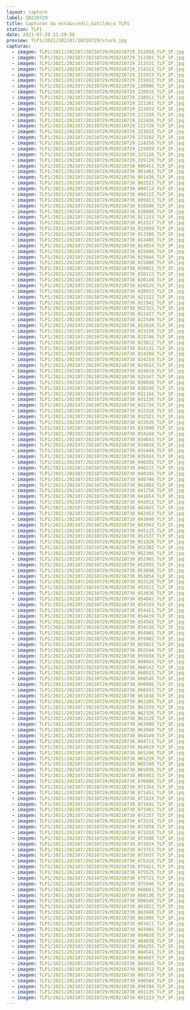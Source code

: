 ```yaml
---
layout: capture
label: 20210729
title: Capturas da esta&ccedil;&atilde;o TLP1
station: TLP1
date: 2021-07-29 21:29:58
preview: TLP1/2021/202107/20210729/stack.jpg
capturas:
  - imagem: TLP1/2021/202107/20210729/M20210729_212958_TLP_1P.jpg
  - imagem: TLP1/2021/202107/20210729/M20210729_213301_TLP_1P.jpg
  - imagem: TLP1/2021/202107/20210729/M20210729_213531_TLP_1P.jpg
  - imagem: TLP1/2021/202107/20210729/M20210729_214223_TLP_1P.jpg
  - imagem: TLP1/2021/202107/20210729/M20210729_215923_TLP_1P.jpg
  - imagem: TLP1/2021/202107/20210729/M20210729_215932_TLP_1P.jpg
  - imagem: TLP1/2021/202107/20210729/M20210729_220006_TLP_1P.jpg
  - imagem: TLP1/2021/202107/20210729/M20210729_220016_TLP_1P.jpg
  - imagem: TLP1/2021/202107/20210729/M20210729_220911_TLP_1P.jpg
  - imagem: TLP1/2021/202107/20210729/M20210729_221201_TLP_1P.jpg
  - imagem: TLP1/2021/202107/20210729/M20210729_222019_TLP_1P.jpg
  - imagem: TLP1/2021/202107/20210729/M20210729_222258_TLP_1P.jpg
  - imagem: TLP1/2021/202107/20210729/M20210729_222436_TLP_1P.jpg
  - imagem: TLP1/2021/202107/20210729/M20210729_222728_TLP_1P.jpg
  - imagem: TLP1/2021/202107/20210729/M20210729_223032_TLP_1P.jpg
  - imagem: TLP1/2021/202107/20210729/M20210729_223102_TLP_1P.jpg
  - imagem: TLP1/2021/202107/20210729/M20210729_224256_TLP_1P.jpg
  - imagem: TLP1/2021/202107/20210729/M20210729_225059_TLP_1P.jpg
  - imagem: TLP1/2021/202107/20210729/M20210729_225126_TLP_1P.jpg
  - imagem: TLP1/2021/202107/20210729/M20210729_225139_TLP_1P.jpg
  - imagem: TLP1/2021/202107/20210729/M20210730_000451_TLP_1P.jpg
  - imagem: TLP1/2021/202107/20210729/M20210730_001401_TLP_1P.jpg
  - imagem: TLP1/2021/202107/20210729/M20210730_001436_TLP_1P.jpg
  - imagem: TLP1/2021/202107/20210729/M20210730_002523_TLP_1P.jpg
  - imagem: TLP1/2021/202107/20210729/M20210730_004114_TLP_1P.jpg
  - imagem: TLP1/2021/202107/20210729/M20210730_004122_TLP_1P.jpg
  - imagem: TLP1/2021/202107/20210729/M20210730_005813_TLP_1P.jpg
  - imagem: TLP1/2021/202107/20210729/M20210730_010206_TLP_1P.jpg
  - imagem: TLP1/2021/202107/20210729/M20210730_010608_TLP_1P.jpg
  - imagem: TLP1/2021/202107/20210729/M20210730_011153_TLP_1P.jpg
  - imagem: TLP1/2021/202107/20210729/M20210730_012527_TLP_1P.jpg
  - imagem: TLP1/2021/202107/20210729/M20210730_012950_TLP_1P.jpg
  - imagem: TLP1/2021/202107/20210729/M20210730_013300_TLP_1P.jpg
  - imagem: TLP1/2021/202107/20210729/M20210730_013406_TLP_1P.jpg
  - imagem: TLP1/2021/202107/20210729/M20210730_014854_TLP_1P.jpg
  - imagem: TLP1/2021/202107/20210729/M20210730_015606_TLP_1P.jpg
  - imagem: TLP1/2021/202107/20210729/M20210730_015644_TLP_1P.jpg
  - imagem: TLP1/2021/202107/20210729/M20210730_015800_TLP_1P.jpg
  - imagem: TLP1/2021/202107/20210729/M20210730_020021_TLP_1P.jpg
  - imagem: TLP1/2021/202107/20210729/M20210730_020123_TLP_1P.jpg
  - imagem: TLP1/2021/202107/20210729/M20210730_020149_TLP_1P.jpg
  - imagem: TLP1/2021/202107/20210729/M20210730_020535_TLP_1P.jpg
  - imagem: TLP1/2021/202107/20210729/M20210730_020933_TLP_1P.jpg
  - imagem: TLP1/2021/202107/20210729/M20210730_021322_TLP_1P.jpg
  - imagem: TLP1/2021/202107/20210729/M20210730_021942_TLP_1P.jpg
  - imagem: TLP1/2021/202107/20210729/M20210730_022315_TLP_1P.jpg
  - imagem: TLP1/2021/202107/20210729/M20210730_022427_TLP_1P.jpg
  - imagem: TLP1/2021/202107/20210729/M20210730_022549_TLP_1P.jpg
  - imagem: TLP1/2021/202107/20210729/M20210730_022616_TLP_1P.jpg
  - imagem: TLP1/2021/202107/20210729/M20210730_023150_TLP_1P.jpg
  - imagem: TLP1/2021/202107/20210729/M20210730_023746_TLP_1P.jpg
  - imagem: TLP1/2021/202107/20210729/M20210730_023812_TLP_1P.jpg
  - imagem: TLP1/2021/202107/20210729/M20210730_024131_TLP_1P.jpg
  - imagem: TLP1/2021/202107/20210729/M20210730_024208_TLP_1P.jpg
  - imagem: TLP1/2021/202107/20210729/M20210730_024219_TLP_1P.jpg
  - imagem: TLP1/2021/202107/20210729/M20210730_024533_TLP_1P.jpg
  - imagem: TLP1/2021/202107/20210729/M20210730_024619_TLP_1P.jpg
  - imagem: TLP1/2021/202107/20210729/M20210730_025147_TLP_1P.jpg
  - imagem: TLP1/2021/202107/20210729/M20210730_030030_TLP_1P.jpg
  - imagem: TLP1/2021/202107/20210729/M20210730_030146_TLP_1P.jpg
  - imagem: TLP1/2021/202107/20210729/M20210730_031156_TLP_1P.jpg
  - imagem: TLP1/2021/202107/20210729/M20210730_031226_TLP_1P.jpg
  - imagem: TLP1/2021/202107/20210729/M20210730_031734_TLP_1P.jpg
  - imagem: TLP1/2021/202107/20210729/M20210730_032310_TLP_1P.jpg
  - imagem: TLP1/2021/202107/20210729/M20210730_032522_TLP_1P.jpg
  - imagem: TLP1/2021/202107/20210729/M20210730_033526_TLP_1P.jpg
  - imagem: TLP1/2021/202107/20210729/M20210730_033940_TLP_1P.jpg
  - imagem: TLP1/2021/202107/20210729/M20210730_034249_TLP_1P.jpg
  - imagem: TLP1/2021/202107/20210729/M20210730_034643_TLP_1P.jpg
  - imagem: TLP1/2021/202107/20210729/M20210730_034810_TLP_1P.jpg
  - imagem: TLP1/2021/202107/20210729/M20210730_035449_TLP_1P.jpg
  - imagem: TLP1/2021/202107/20210729/M20210730_035924_TLP_1P.jpg
  - imagem: TLP1/2021/202107/20210729/M20210730_040202_TLP_1P.jpg
  - imagem: TLP1/2021/202107/20210729/M20210730_040215_TLP_1P.jpg
  - imagem: TLP1/2021/202107/20210729/M20210730_040345_TLP_1P.jpg
  - imagem: TLP1/2021/202107/20210729/M20210730_040746_TLP_1P.jpg
  - imagem: TLP1/2021/202107/20210729/M20210730_041003_TLP_1P.jpg
  - imagem: TLP1/2021/202107/20210729/M20210730_041756_TLP_1P.jpg
  - imagem: TLP1/2021/202107/20210729/M20210730_041854_TLP_1P.jpg
  - imagem: TLP1/2021/202107/20210729/M20210730_042012_TLP_1P.jpg
  - imagem: TLP1/2021/202107/20210729/M20210730_042043_TLP_1P.jpg
  - imagem: TLP1/2021/202107/20210729/M20210730_042453_TLP_1P.jpg
  - imagem: TLP1/2021/202107/20210729/M20210730_043840_TLP_1P.jpg
  - imagem: TLP1/2021/202107/20210729/M20210730_043942_TLP_1P.jpg
  - imagem: TLP1/2021/202107/20210729/M20210730_045125_TLP_1P.jpg
  - imagem: TLP1/2021/202107/20210729/M20210730_051537_TLP_1P.jpg
  - imagem: TLP1/2021/202107/20210729/M20210730_051920_TLP_1P.jpg
  - imagem: TLP1/2021/202107/20210729/M20210730_052302_TLP_1P.jpg
  - imagem: TLP1/2021/202107/20210729/M20210730_052306_TLP_1P.jpg
  - imagem: TLP1/2021/202107/20210729/M20210730_052905_TLP_1P.jpg
  - imagem: TLP1/2021/202107/20210729/M20210730_052956_TLP_1P.jpg
  - imagem: TLP1/2021/202107/20210729/M20210730_053048_TLP_1P.jpg
  - imagem: TLP1/2021/202107/20210729/M20210730_053054_TLP_1P.jpg
  - imagem: TLP1/2021/202107/20210729/M20210730_053120_TLP_1P.jpg
  - imagem: TLP1/2021/202107/20210729/M20210730_053521_TLP_1P.jpg
  - imagem: TLP1/2021/202107/20210729/M20210730_053836_TLP_1P.jpg
  - imagem: TLP1/2021/202107/20210729/M20210730_054042_TLP_1P.jpg
  - imagem: TLP1/2021/202107/20210729/M20210730_054339_TLP_1P.jpg
  - imagem: TLP1/2021/202107/20210729/M20210730_054421_TLP_1P.jpg
  - imagem: TLP1/2021/202107/20210729/M20210730_054439_TLP_1P.jpg
  - imagem: TLP1/2021/202107/20210729/M20210730_054502_TLP_1P.jpg
  - imagem: TLP1/2021/202107/20210729/M20210730_054528_TLP_1P.jpg
  - imagem: TLP1/2021/202107/20210729/M20210730_054903_TLP_1P.jpg
  - imagem: TLP1/2021/202107/20210729/M20210730_055002_TLP_1P.jpg
  - imagem: TLP1/2021/202107/20210729/M20210730_055021_TLP_1P.jpg
  - imagem: TLP1/2021/202107/20210729/M20210730_055544_TLP_1P.jpg
  - imagem: TLP1/2021/202107/20210729/M20210730_055658_TLP_1P.jpg
  - imagem: TLP1/2021/202107/20210729/M20210730_060043_TLP_1P.jpg
  - imagem: TLP1/2021/202107/20210729/M20210730_060142_TLP_1P.jpg
  - imagem: TLP1/2021/202107/20210729/M20210730_060523_TLP_1P.jpg
  - imagem: TLP1/2021/202107/20210729/M20210730_060545_TLP_1P.jpg
  - imagem: TLP1/2021/202107/20210729/M20210730_060906_TLP_1P.jpg
  - imagem: TLP1/2021/202107/20210729/M20210730_060933_TLP_1P.jpg
  - imagem: TLP1/2021/202107/20210729/M20210730_061838_TLP_1P.jpg
  - imagem: TLP1/2021/202107/20210729/M20210730_062205_TLP_1P.jpg
  - imagem: TLP1/2021/202107/20210729/M20210730_062259_TLP_1P.jpg
  - imagem: TLP1/2021/202107/20210729/M20210730_062326_TLP_1P.jpg
  - imagem: TLP1/2021/202107/20210729/M20210730_063220_TLP_1P.jpg
  - imagem: TLP1/2021/202107/20210729/M20210730_063900_TLP_1P.jpg
  - imagem: TLP1/2021/202107/20210729/M20210730_063948_TLP_1P.jpg
  - imagem: TLP1/2021/202107/20210729/M20210730_064149_TLP_1P.jpg
  - imagem: TLP1/2021/202107/20210729/M20210730_064711_TLP_1P.jpg
  - imagem: TLP1/2021/202107/20210729/M20210730_064819_TLP_1P.jpg
  - imagem: TLP1/2021/202107/20210729/M20210730_065206_TLP_1P.jpg
  - imagem: TLP1/2021/202107/20210729/M20210730_065239_TLP_1P.jpg
  - imagem: TLP1/2021/202107/20210729/M20210730_065340_TLP_1P.jpg
  - imagem: TLP1/2021/202107/20210729/M20210730_065935_TLP_1P.jpg
  - imagem: TLP1/2021/202107/20210729/M20210730_065953_TLP_1P.jpg
  - imagem: TLP1/2021/202107/20210729/M20210730_070806_TLP_1P.jpg
  - imagem: TLP1/2021/202107/20210729/M20210730_071354_TLP_1P.jpg
  - imagem: TLP1/2021/202107/20210729/M20210730_071452_TLP_1P.jpg
  - imagem: TLP1/2021/202107/20210729/M20210730_071524_TLP_1P.jpg
  - imagem: TLP1/2021/202107/20210729/M20210730_071642_TLP_1P.jpg
  - imagem: TLP1/2021/202107/20210729/M20210730_071901_TLP_1P.jpg
  - imagem: TLP1/2021/202107/20210729/M20210730_072257_TLP_1P.jpg
  - imagem: TLP1/2021/202107/20210729/M20210730_072535_TLP_1P.jpg
  - imagem: TLP1/2021/202107/20210729/M20210730_072858_TLP_1P.jpg
  - imagem: TLP1/2021/202107/20210729/M20210730_073310_TLP_1P.jpg
  - imagem: TLP1/2021/202107/20210729/M20210730_073500_TLP_1P.jpg
  - imagem: TLP1/2021/202107/20210729/M20210730_073624_TLP_1P.jpg
  - imagem: TLP1/2021/202107/20210729/M20210730_073753_TLP_1P.jpg
  - imagem: TLP1/2021/202107/20210729/M20210730_073937_TLP_1P.jpg
  - imagem: TLP1/2021/202107/20210729/M20210730_075316_TLP_1P.jpg
  - imagem: TLP1/2021/202107/20210729/M20210730_075421_TLP_1P.jpg
  - imagem: TLP1/2021/202107/20210729/M20210730_075525_TLP_1P.jpg
  - imagem: TLP1/2021/202107/20210729/M20210730_075721_TLP_1P.jpg
  - imagem: TLP1/2021/202107/20210729/M20210730_075946_TLP_1P.jpg
  - imagem: TLP1/2021/202107/20210729/M20210730_080041_TLP_1P.jpg
  - imagem: TLP1/2021/202107/20210729/M20210730_080136_TLP_1P.jpg
  - imagem: TLP1/2021/202107/20210729/M20210730_080346_TLP_1P.jpg
  - imagem: TLP1/2021/202107/20210729/M20210730_081822_TLP_1P.jpg
  - imagem: TLP1/2021/202107/20210729/M20210730_082040_TLP_1P.jpg
  - imagem: TLP1/2021/202107/20210729/M20210730_082805_TLP_1P.jpg
  - imagem: TLP1/2021/202107/20210729/M20210730_083411_TLP_1P.jpg
  - imagem: TLP1/2021/202107/20210729/M20210730_083945_TLP_1P.jpg
  - imagem: TLP1/2021/202107/20210729/M20210730_084028_TLP_1P.jpg
  - imagem: TLP1/2021/202107/20210729/M20210730_084038_TLP_1P.jpg
  - imagem: TLP1/2021/202107/20210729/M20210730_084255_TLP_1P.jpg
  - imagem: TLP1/2021/202107/20210729/M20210730_084541_TLP_1P.jpg
  - imagem: TLP1/2021/202107/20210729/M20210730_084657_TLP_1P.jpg
  - imagem: TLP1/2021/202107/20210729/M20210730_084916_TLP_1P.jpg
  - imagem: TLP1/2021/202107/20210729/M20210730_085613_TLP_1P.jpg
  - imagem: TLP1/2021/202107/20210729/M20210730_085710_TLP_1P.jpg
  - imagem: TLP1/2021/202107/20210729/M20210730_090504_TLP_1P.jpg
  - imagem: TLP1/2021/202107/20210729/M20210730_090704_TLP_1P.jpg
  - imagem: TLP1/2021/202107/20210729/M20210730_091135_TLP_1P.jpg
  - imagem: TLP1/2021/202107/20210729/M20210730_091223_TLP_1P.jpg
---
```

